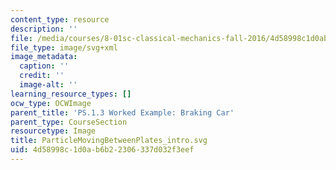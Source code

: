 ```yaml
---
content_type: resource
description: ''
file: /media/courses/8-01sc-classical-mechanics-fall-2016/4d58998c1d0ab6b22306337d032f3eef_ParticleMovingBetweenPlates_intro.svg
file_type: image/svg+xml
image_metadata:
  caption: ''
  credit: ''
  image-alt: ''
learning_resource_types: []
ocw_type: OCWImage
parent_title: 'PS.1.3 Worked Example: Braking Car'
parent_type: CourseSection
resourcetype: Image
title: ParticleMovingBetweenPlates_intro.svg
uid: 4d58998c-1d0a-b6b2-2306-337d032f3eef
---
```

